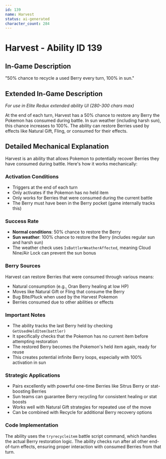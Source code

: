 ```yaml
---
id: 139
name: Harvest
status: ai-generated
character_count: 284
---
```


# Harvest - Ability ID 139

## In-Game Description
"50% chance to recycle a used Berry every turn, 100% in sun."

## Extended In-Game Description
*For use in Elite Redux extended ability UI (280-300 chars max)*

At the end of each turn, Harvest has a 50% chance to restore any Berry the Pokemon has consumed during battle. In sun weather (including harsh sun), this chance increases to 100%. The ability can restore Berries used by effects like Natural Gift, Fling, or consumed for their effects.

## Detailed Mechanical Explanation

Harvest is an ability that allows Pokemon to potentially recover Berries they have consumed during battle. Here's how it works mechanically:

### Activation Conditions
- Triggers at the end of each turn
- Only activates if the Pokemon has no held item
- Only works for Berries that were consumed during the current battle
- The Berry must have been in the Berry pocket (game internally tracks this)

### Success Rate
- **Normal conditions**: 50% chance to restore the Berry
- **Sun weather**: 100% chance to restore the Berry (includes regular sun and harsh sun)
- The weather check uses `IsBattlerWeatherAffected`, meaning Cloud Nine/Air Lock can prevent the sun bonus

### Berry Sources
Harvest can restore Berries that were consumed through various means:
- Natural consumption (e.g., Oran Berry healing at low HP)
- Moves like Natural Gift or Fling that consume the Berry
- Bug Bite/Pluck when used by the Harvest Pokemon
- Berries consumed due to other abilities or effects

### Important Notes
- The ability tracks the last Berry held by checking `GetUsedHeldItem(battler)`
- It specifically checks that the Pokemon has no current item before attempting restoration
- The restored Berry becomes the Pokemon's held item again, ready for reuse
- This creates potential infinite Berry loops, especially with 100% activation in sun

### Strategic Applications
- Pairs excellently with powerful one-time Berries like Sitrus Berry or stat-boosting Berries
- Sun teams can guarantee Berry recycling for consistent healing or stat boosts
- Works well with Natural Gift strategies for repeated use of the move
- Can be combined with Recycle for additional Berry recovery options

### Code Implementation
The ability uses the `tryrecycleitem` battle script command, which handles the actual Berry restoration logic. The ability checks run after all other end-of-turn effects, ensuring proper interaction with consumed Berries from that turn.